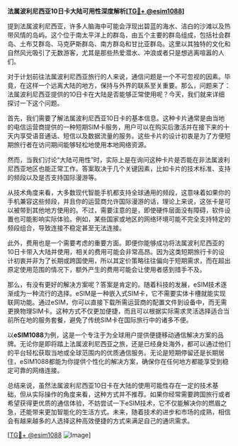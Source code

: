 **法属波利尼西亚10日卡大陆可用性深度解析[[TG💪+ @esim1088](https://t.me/s/esim1088)]**

提到法属波利尼西亚，许多人脑海中可能会浮现出碧蓝的海水、洁白的沙滩以及热带风情的岛屿。这个位于南太平洋上的群岛，由五个主要的群岛组成，包括社会群岛、土布艾群岛、马克萨斯群岛、南方群岛和甘比亚群岛。这里以其独特的文化和自然风光吸引了无数游客，尤其是那些热爱潜水、冲浪或者只是想逃离喧嚣的人们。

对于计划前往法属波利尼西亚旅行的人来说，通信问题是一个不可忽视的因素。毕竟，在这样一个远离大陆的地方，保持与外界的联系至关重要。那么，问题来了：法属波利尼西亚提供的10日卡在大陆是否能够正常使用呢？今天，我们就来详细探讨一下这个问题。

首先，我们需要了解法属波利尼西亚10日卡的基本信息。这种卡片通常是由当地的电信运营商提供的一种短期SIM卡服务，用户可以在购买后激活并在接下来的十天内享受语音通话、短信以及数据流量的服务。这些卡片的设计初衷是为了方便短期旅行者在访问期间能够轻松地使用本地网络资源。

然而，当我们讨论“大陆可用性”时，实际上是在询问这种卡片是否能在非法属波利尼西亚地区也能正常工作。答案取决于几个关键因素，比如卡片的技术标准、支持的频段以及是否支持国际漫游等。

从技术角度来看，大多数现代智能手机都支持全球通用的频段，这意味着如果你的手机兼容这些频段，并且你的运营商允许国际漫游的话，理论上来说，这张卡是可以被带到其他地方使用的。不过，需要注意的是，即使硬件层面没有障碍，软件设置也可能影响实际体验。例如，某些国家或地区的网络环境可能不完全支持特定的频段组合，导致连接不稳定甚至无法连接。

此外，费用也是一个需要考虑的重要方面。即便你能够成功将法属波利尼西亚的10日卡带入大陆并使用，相关的费用可能会非常高昂。因为这类短期旅行卡的设计初衷并非为了长期或跨国使用，所以其定价策略往往偏向于短期需求，而在超出原定使用范围的情况下，额外产生的费用可能会让使用者感到措手不及。

那么，有没有更好的解决方案呢？答案是肯定的。随着科技的发展，eSIM技术逐渐成为一种流行的选择。eSIM是一种嵌入式SIM卡，它不需要实体卡槽就能实现联网功能。通过eSIM，你可以直接下载所需运营商的配置文件到设备中，而无需更换物理SIM卡。这种方式不仅更加便捷，而且可以根据实际需求灵活选择适合当前所在地的服务套餐，避免了传统SIM卡在国际旅行中的诸多不便。

以**eSIM1088**为例，这是一个专注于为全球用户提供便捷移动通信解决方案的品牌。无论你是即将踏上法属波利尼西亚之旅，还是已经身处海外，都可以通过他们的平台轻松获取当地或全球范围内的优质通信服务。无论是短期停留还是长期居住，eSIM1088都能为你提供个性化的解决方案，确保你在任何地方都能享受到稳定可靠的网络连接。

总结来说，虽然法属波利尼西亚10日卡在大陆的使用可能性存在一定的技术基础，但从实际操作的角度来看，这种方式并不推荐。如果你经常需要跨国旅行或者希望获得更优质的通信体验，不妨尝试一下eSIM技术，它不仅能解决你的燃眉之急，还能带来更加智能化的生活方式。未来，随着技术的进步和市场的成熟，相信会有越来越多的人选择这种高效便捷的方式来满足自己的通讯需求。

[[TG💪+ @esim1088](https://t.me/s/esim1088) ![Image](https://i.postimg.cc/4NQfJmqS/Snipaste-2025-05-13-00-14-12.png)]